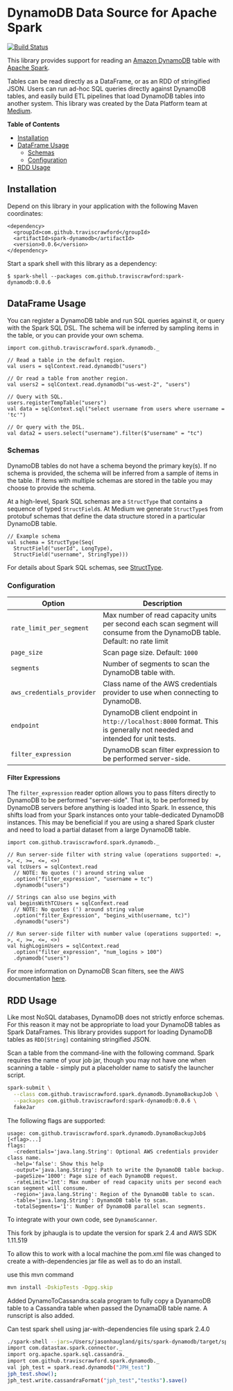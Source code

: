 # DynamoDB Data Source for Apache Spark

[![Build Status](https://travis-ci.org/traviscrawford/spark-dynamodb.svg?branch=master)](https://travis-ci.org/traviscrawford/spark-dynamodb)

This library provides support for reading an [Amazon DynamoDB](https://aws.amazon.com/dynamodb/)
table with [Apache Spark](https://spark.apache.org/).

Tables can be read directly as a DataFrame, or as an RDD of stringified JSON. Users can run ad-hoc
SQL queries directly against DynamoDB tables, and easily build ETL pipelines that load DynamoDB
tables into another system. This library was created by the Data Platform team at
[Medium](https://medium.engineering/mediums-dynamodb-data-source-for-apache-spark-62c6599a6dfd#.x6juanfsy).

<!-- START doctoc generated TOC please keep comment here to allow auto update -->
<!-- DON'T EDIT THIS SECTION, INSTEAD RE-RUN doctoc TO UPDATE -->
**Table of Contents**

- [Installation](#installation)
- [DataFrame Usage](#dataframe-usage)
  - [Schemas](#schemas)
  - [Configuration](#configuration)
- [RDD Usage](#rdd-usage)

<!-- END doctoc generated TOC please keep comment here to allow auto update -->

## Installation

Depend on this library in your application with the following Maven coordinates:

```
<dependency>
  <groupId>com.github.traviscrawford</groupId>
  <artifactId>spark-dynamodb</artifactId>
  <version>0.0.6</version>
</dependency>
```

Start a spark shell with this library as a dependency:

```
$ spark-shell --packages com.github.traviscrawford:spark-dynamodb:0.0.6
```

## DataFrame Usage

You can register a DynamoDB table and run SQL queries against it, or query with the Spark SQL DSL.
The schema will be inferred by sampling items in the table, or you can provide your own schema.

```
import com.github.traviscrawford.spark.dynamodb._

// Read a table in the default region.
val users = sqlContext.read.dynamodb("users")

// Or read a table from another region.
val users2 = sqlContext.read.dynamodb("us-west-2", "users")

// Query with SQL.
users.registerTempTable("users")
val data = sqlContext.sql("select username from users where username = 'tc'")

// Or query with the DSL.
val data2 = users.select("username").filter($"username" = "tc")
```

### Schemas

DynamoDB tables do not have a schema beyond the primary key(s). If no schema is provided,
the schema will be inferred from a sample of items in the table. If items with multiple
schemas are stored in the table you may choose to provide the schema.

At a high-level, Spark SQL schemas are a `StructType` that contains a sequence of typed
`StructField`s. At Medium we generate `StructType`s from protobuf schemas that define the data
structure stored in a particular DynamoDB table.

```
// Example schema
val schema = StructType(Seq(
  StructField("userId", LongType),
  StructField("username", StringType)))
```

For details about Spark SQL schemas, see
[StructType](http://spark.apache.org/docs/latest/api/scala/index.html#org.apache.spark.sql.types.StructType).

### Configuration

| Option | Description |
| --- | --- |
| `rate_limit_per_segment` | Max number of read capacity units per second each scan segment will consume from the DynamoDB table. Default: no rate limit |
| `page_size` | Scan page size. Default: `1000` |
| `segments` | Number of segments to scan the DynamoDB table with. |
| `aws_credentials_provider` | Class name of the AWS credentials provider to use when connecting to DynamoDB. |
| `endpoint` | DynamoDB client endpoint in `http://localhost:8000` format. This is generally not needed and intended for unit tests. |
| `filter_expression` | DynamoDB scan filter expression to be performed server-side. |

#### Filter Expressions

The `filter_expression` reader option allows you to pass filters directly to DynamoDB to be performed "server-side". That is,
to be performed by DynamoDB servers before anything is loaded into Spark. In essence, this shifts load from your Spark
instances onto your table-dedicated DynamoDB instances. This may be beneficial if you are using a shared Spark cluster and
need to load a partial dataset from a large DynamoDB table.

```
import com.github.traviscrawford.spark.dynamodb._

// Run server-side filter with string value (operations supported: =, >, <, >=, <=, <>)
val tcUsers = sqlContext.read
  // NOTE: No quotes (') around string value
  .option("filter_expression", "username = tc")
  .dynamodb("users")
  
// Strings can also use begins_with
val beginsWithTCUsers = sqlConfext.read
  // NOTE: No quotes (') around string value
  .option("filter_Expression", "begins_with(username, tc)")
  .dynamodb("users")

// Run server-side filter with number value (operations supported: =, >, <, >=, <=, <>)
val highLoginUsers = sqlContext.read
  .option("filter_expression", "num_logins > 100")
  .dynamodb("users")
```

For more information on DynamoDB Scan filters, see the AWS documentation [here](http://docs.aws.amazon.com/amazondynamodb/latest/developerguide/Scan.html#Scan.FilterExpression).


## RDD Usage

Like most NoSQL databases, DynamoDB does not strictly enforce schemas. For this reason it may not be appropriate to
load your DynamoDB tables as Spark DataFrames. This library provides support for loading DynamoDB tables as
`RDD[String]` containing stringified JSON.

Scan a table from the command-line with the following command. Spark requires the name of your job jar,
though you may not have one when scanning a table - simply put a placeholder name to satisfy the launcher script.

```bash
spark-submit \
  --class com.github.traviscrawford.spark.dynamodb.DynamoBackupJob \
  --packages com.github.traviscrawford:spark-dynamodb:0.0.6 \
  fakeJar
```

The following flags are supported:

```
usage: com.github.traviscrawford.spark.dynamodb.DynamoBackupJob$ [<flag>...]
flags:
  -credentials='java.lang.String': Optional AWS credentials provider class name.
  -help='false': Show this help
  -output='java.lang.String': Path to write the DynamoDB table backup.
  -pageSize='1000': Page size of each DynamoDB request.
  -rateLimit='Int': Max number of read capacity units per second each scan segment will consume.
  -region='java.lang.String': Region of the DynamoDB table to scan.
  -table='java.lang.String': DynamoDB table to scan.
  -totalSegments='1': Number of DynamoDB parallel scan segments.
```

To integrate with your own code, see `DynamoScanner`.

This fork by jphaugla is to update the version for spark 2.4 and AWS SDK 1.11.519

To allow this to work with a local machine the pom.xml file was changed to create a with-dependencies jar file as well as to do an install.

use this mvn command
```bash
mvn install -DskipTests -Dgpg.skip
```
Added DynamoToCassandra.scala program to fully copy a DyanamoDB table
to a Cassandra table when passed the DynamaDB table name.  A runscript
is also added.

Can test spark shell using jar-with-dependencies file using spark 2.4.0

```bash
./spark-shell --jars=/Users/jasonhaugland/gits/spark-dynamodb/target/spark-dynamodb-0.0.14-SNAPSHOT-jar-with-dependencies.jar --packages datastax:spark-cassandra-connector:2.4.0-s_2.11
import com.datastax.spark.connector._
import org.apache.spark.sql.cassandra._
import com.github.traviscrawford.spark.dynamodb._
val jph_test = spark.read.dynamodb("JPH_test")
jph_test.show();
jph_test.write.cassandraFormat("jph_test","testks").save()
```
